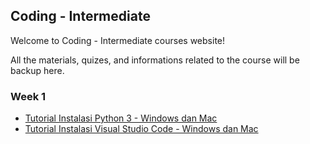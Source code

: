 ## Coding - Intermediate

Welcome to Coding - Intermediate courses website!

All the materials, quizes, and informations related to the course will be backup here.

### Week 1

- [Tutorial Instalasi Python 3 - Windows dan Mac](pdf/Tutorial_Instalasi_Python3_WinMac.pdf)
- [Tutorial Instalasi Visual Studio Code - Windows dan Mac](pdf/Tutorial_Instalasi_VSCode_WinMac.pdf)